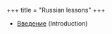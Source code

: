 +++
title = "Russian lessons"
+++

  - [Введение](/en/%D0%92%D0%B2%D0%B5%D0%B4%D0%B5%D0%BD%D0%B8%D0%B5)
    (Introduction)
